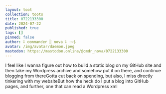 ```yaml
---
layout: toot
collection: toots
title: 0722133300
date: 2024-07-22
published: true
tags: []
pinned: false
author: ⸸ commander ░ nova ⸸ :~$
avatar: /img/avatar/daemon.jpeg
mastodon: https://mastodon.online/@cmdr_nova/0722133300
---
```


I feel like I wanna figure out how to build a static blog on my GitHub site and then take my Wordpress archive and somehow put it on there, and continue blogging from thereGotta cut back on spending, but also, I miss directly tinkering with my websiteBut how the heck do I put a blog into GitHub pages, and further, one that can read a Wordpress xml
